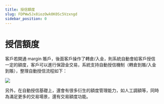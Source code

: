 ```yaml
---
title: 授信額度
slug: FDPWw5Jx8iozOwk0K0Sc5Vzxngd
sidebar_position: 0
---
```



# 授信額度

客戶若開通 margin 賬戶，後面客戶操作了轉倉/入金，則系統自動會給客戶授信一定的額度，客戶可以進行保證金交易，系統支持自動授信機制（轉倉到賬/入金到賬），整理自動授信流程如下：

<img src="/assets/TvF2bXchDoKX90x3d91caJjRnYq.jpeg" src-width="1874" src-height="1434" align="center"/>

另外，在自動授信基礎上，還會有很多衍生的額度管理能力，如人工調額等，同時為滿足更多的交易場景，還有交易額度功能。

